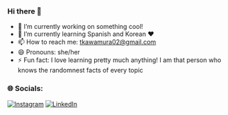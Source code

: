 ### Hi there 👋

- 🔭 I’m currently working on something cool!
- 🌱 I’m currently learning Spanish and Korean ❤
- 📫 How to reach me: tkawamura02@gmail.com
- 😄 Pronouns: she/her
- ⚡ Fun fact: I love learning pretty much anything! I am that person who knows the randomnest facts of every topic

<!-- [![Tiffany's GitHub stats](https://github-readme-stats.vercel.app/api?username=Tkawamura02)](https://github.com/Tkawamura02/github-readme-stats) -->

### 🌐 Socials:
[![Instagram](https://img.shields.io/badge/Instagram-%23E4405F.svg?logo=Instagram&logoColor=white)](https://instagram.com/tiffany.kawamura) [![LinkedIn](https://img.shields.io/badge/LinkedIn-%230077B5.svg?logo=linkedin&logoColor=white)](https://linkedin.com/in/tiffanykawamura) 
